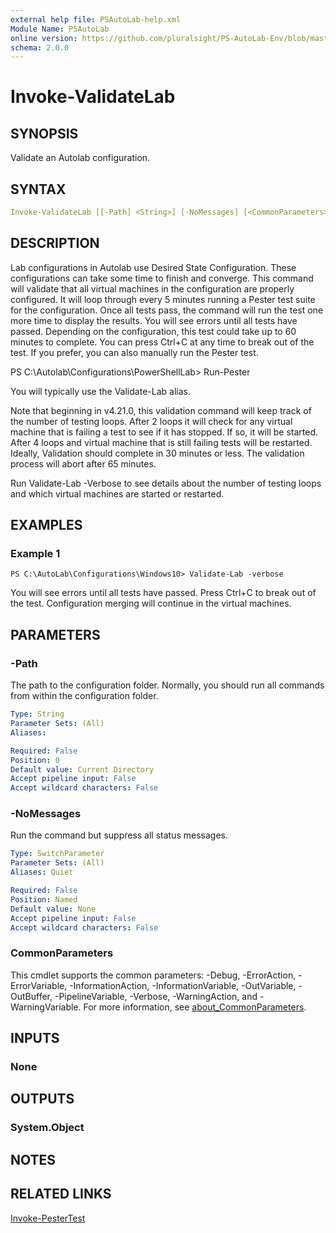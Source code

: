 ```yaml
---
external help file: PSAutoLab-help.xml
Module Name: PSAutoLab
online version: https://github.com/pluralsight/PS-AutoLab-Env/blob/master/docs/Invoke-ValidateLab.md
schema: 2.0.0
---
```


# Invoke-ValidateLab

## SYNOPSIS

Validate an Autolab configuration.

## SYNTAX

```yaml
Invoke-ValidateLab [[-Path] <String>] [-NoMessages] [<CommonParameters>]
```

## DESCRIPTION

Lab configurations in Autolab use Desired State Configuration. These configurations can take some time to finish and converge. This command will validate that all virtual machines in the configuration are properly configured.
It will loop through every 5 minutes running a Pester test suite for the configuration. Once all tests pass, the command will run the test one more time to display the results. You will see errors until all tests have passed. Depending on the configuration, this test could take up to 60 minutes to complete. You can press Ctrl+C at any time to break out of the test. If you prefer, you can also manually run the Pester test.

PS C:\Autolab\Configurations\PowerShellLab> Run-Pester

You will typically use the Validate-Lab alias.

Note that beginning in v4.21.0, this validation command will keep track of the number of testing loops. After 2 loops it will check for any virtual machine that is failing a test to see if it has stopped. If so, it will be started. After 4 loops and virtual machine that is still failing tests will be restarted. Ideally, Validation should complete in 30 minutes or less. The validation process will abort after 65 minutes.

Run Validate-Lab -Verbose to see details about the number of testing loops and which virtual machines are started or restarted.

## EXAMPLES

### Example 1

```shell
PS C:\AutoLab\Configurations\Windows10> Validate-Lab -verbose
```

You will see errors until all tests have passed. Press Ctrl+C to break out of the test. Configuration merging will continue in the virtual machines.

## PARAMETERS

### -Path

The path to the configuration folder. Normally, you should run all commands from within the configuration folder.

```yaml
Type: String
Parameter Sets: (All)
Aliases:

Required: False
Position: 0
Default value: Current Directory
Accept pipeline input: False
Accept wildcard characters: False
```

### -NoMessages
Run the command but suppress all status messages.

```yaml
Type: SwitchParameter
Parameter Sets: (All)
Aliases: Quiet

Required: False
Position: Named
Default value: None
Accept pipeline input: False
Accept wildcard characters: False
```

### CommonParameters

This cmdlet supports the common parameters: -Debug, -ErrorAction, -ErrorVariable, -InformationAction, -InformationVariable, -OutVariable, -OutBuffer, -PipelineVariable, -Verbose, -WarningAction, and -WarningVariable. For more information, see [about_CommonParameters](http://go.microsoft.com/fwlink/?LinkID=113216).

## INPUTS

### None

## OUTPUTS

### System.Object

## NOTES

## RELATED LINKS

[Invoke-PesterTest](Invoke-PesterTest.md)
